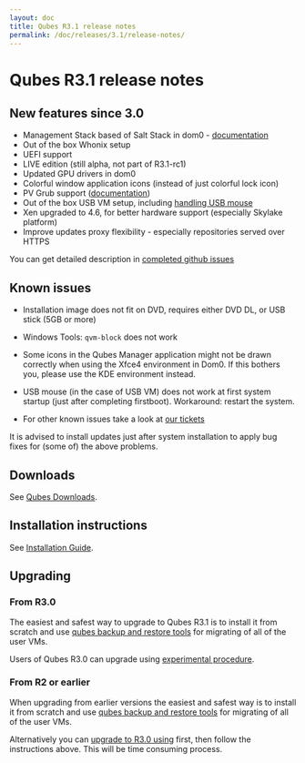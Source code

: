 ```yaml
---
layout: doc
title: Qubes R3.1 release notes
permalink: /doc/releases/3.1/release-notes/
---
```


Qubes R3.1 release notes
========================

New features since 3.0
----------------------

* Management Stack based of Salt Stack in dom0 - [documentation][salt-doc]
* Out of the box Whonix setup
* UEFI support
* LIVE edition (still alpha, not part of R3.1-rc1)
* Updated GPU drivers in dom0
* Colorful window application icons (instead of just colorful lock icon)
* PV Grub support ([documentation][pvgrub-doc])
* Out of the box USB VM setup, including [handling USB mouse][input-proxy]
* Xen upgraded to 4.6, for better hardware support (especially Skylake platform)
* Improve updates proxy flexibility - especially repositories served over HTTPS

You can get detailed description in [completed github issues][github-release-notes]

Known issues
------------

* Installation image does not fit on DVD, requires either DVD DL, or USB stick (5GB or more)

* Windows Tools: `qvm-block` does not work

* Some icons in the Qubes Manager application might not be drawn correctly when using the Xfce4 environment in Dom0. If this bothers you, please use the KDE environment instead.

* USB mouse (in the case of USB VM) does not work at first system startup (just after completing firstboot). Workaround: restart the system.

* For other known issues take a look at [our tickets](https://github.com/QubesOS/qubes-issues/issues?q=is%3Aopen+is%3Aissue+milestone%3A%22Release+3.1%22+label%3Abug)

It is advised to install updates just after system installation to apply bug fixes for (some of) the above problems.

Downloads
---------

See [Qubes Downloads](/downloads/).

Installation instructions
-------------------------

See [Installation Guide](/doc/installation-guide/).

Upgrading
---------

### From R3.0

The easiest and safest way to upgrade to Qubes R3.1 is to install it from
scratch and use [qubes backup and restore tools](/doc/backup-restore/) for
migrating of all of the user VMs.

Users of Qubes R3.0 can upgrade using [experimental
procedure](/doc/upgrade-to-r3.1/).

### From R2 or earlier

When upgrading from earlier versions the easiest and safest way is to install
it from scratch and use [qubes backup and restore tools](/doc/backup-restore/)
for migrating of all of the user VMs.

Alternatively you can [upgrade to R3.0
using](/doc/releases/3.0/release-notes/#upgrading) first, then follow the
instructions above. This will be time consuming process.

[salt-doc]: /doc/salt/
[pvgrub-doc]: /doc/managing-vm-kernel/
[input-proxy]: https://github.com/QubesOS/qubes-app-linux-input-proxy/blob/master/README.md
[github-release-notes]: https://github.com/QubesOS/qubes-issues/issues?q=is%3Aissue+sort%3Aupdated-desc+milestone%3A%22Release+3.1%22+label%3Arelease-notes+is%3Aclosed

